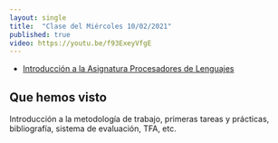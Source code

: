 ```yaml
---
layout: single
title:  "Clase del Miércoles 10/02/2021"
published: true
video: https://youtu.be/f93ExeyVfgE
---
```


* [Introducción a la Asignatura Procesadores de Lenguajes]({{site.baseurl}}/assets/temas/tema0-introduccion-a-pl/guia-docente.html)

## Que hemos visto

Introducción a la metodología de trabajo, primeras tareas y prácticas, bibliografía, sistema de evaluación, TFA, etc.
